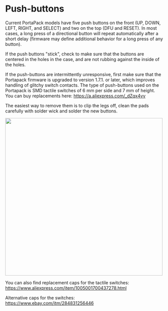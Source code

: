 # Push-buttons
Current PortaPack models have five push buttons on the front (UP, DOWN, LEFT, RIGHT, and SELECT) and two on the top (DFU and RESET).  In most cases, a long press of a directional button will repeat automatically after a short delay (firmware may define additional behavior for a long press of any button).

If the push buttons "stick", check to make sure that the buttons are centered in the holes in the case, and are not rubbing against the inside of the holes.

If the push-buttons are intermittently unresponsive, first make sure that the Portapack firmware is upgraded to version 1.7.1. or later, which improves handling of glitchy switch contacts.  The type of push-buttons used on the Portapack is SMD tactile switches of 6 mm per side and 7 mm of height. You can buy replacements here: https://a.aliexpress.com/_dZqx4vv 

The easiest way to remove them is to clip the legs off, clean the pads carefully with solder wick and solder the new buttons. 

<img src="img/h2_pushbuttons.jpg" height="500">

You can also find replacement caps for the tactile switches: https://www.aliexpress.com/item/1005001700437278.html

Alternative caps for the switches: https://www.ebay.com/itm/284831256446